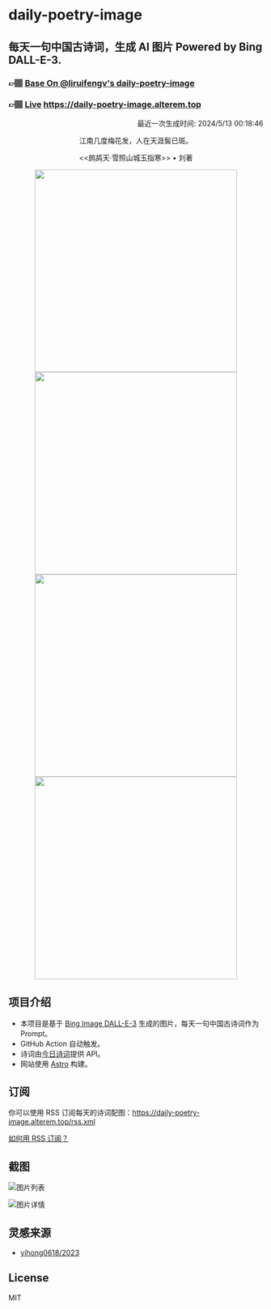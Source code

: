 
# daily-poetry-image

## 每天一句中国古诗词，生成 AI 图片 Powered by Bing DALL-E-3.

### 👉🏽 [Base On @liruifengv's daily-poetry-image](https://github.com/liruifengv/daily-poetry-image)

### 👉🏽 [Live](https://daily-poetry-image.alterem.top/) https://daily-poetry-image.alterem.top

<p align="right">
  最近一次生成时间: 2024/5/13 00:18:46
</p>
<p align="center">
江南几度梅花发，人在天涯鬓已斑。
</p>
<p align="center">
<<鹧鸪天·雪照山城玉指寒>> • 刘著
</p>
<p align="center">
<img src="https://tse3.mm.bing.net/th/id/OIG3.mH4bXDwB6Vpz9Ts3AbnV" height="400" width="400" />
<img src="https://tse2.mm.bing.net/th/id/OIG3.jS9Jhi0V1uQwF83NFF1F" height="400" width="400" />
<img src="https://tse3.mm.bing.net/th/id/OIG3.X3VJ.T1.vqFGQpnZL_sS" height="400" width="400" />
<img src="https://tse3.mm.bing.net/th/id/OIG3.5eOnHrvDHZjXGxy.qYT_" height="400" width="400" />
</p>

## 项目介绍

-   本项目是基于 [Bing Image DALL-E-3](https://www.bing.com/images/create) 生成的图片，每天一句中国古诗词作为 Prompt。
-   GitHub Action 自动触发。
-   诗词由[今日诗词](https://www.jinrishici.com/)提供 API。
-   网站使用 [Astro](https://astro.build) 构建。

## 订阅

你可以使用 RSS 订阅每天的诗词配图：https://daily-poetry-image.alterem.top/rss.xml

[如何用 RSS 订阅？](https://zhuanlan.zhihu.com/p/55026716)

## 截图

![图片列表](./screenshots/Snipaste_2023-12-28_21-00-26.png)

![图片详情](./screenshots/Snipaste_2023-12-28_21-00-53.png)

## 灵感来源

-   [yihong0618/2023](https://github.com/yihong0618/2023)

## License

MIT
